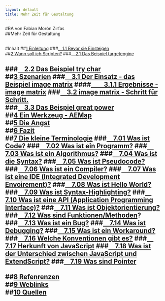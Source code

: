 ```yaml
---
layout: default
title: Mehr Zeit für Gestaltung
---
```

#BA von Fabian Morón Zirfas  
##Mehr Zeit für Gestaltung
<div name="top"></div>
<br>  
#Inhalt
##<a href="#01">1 Einleitung</a>
###<a href="#02">&emsp;1.1 Bevor sie Einsteigen</a>
<br>
##<a href="#03">2 Wann soll ich Scripten?</a>
###<a href="#04">&emsp;2.1 Das Beispiel targetengine</a> 

###<a href="#05">&emsp;2.2 Das Beispiel try char</a> 
<br>
##<a href="#07">3 Szenarien</a>
###<a href="#08">&emsp;3.1 Der Einsatz - das Beispiel image matrix</a>
####<a href="#33">&emsp;&emsp;3.1.1 Ergebnisse - image matrix</a>
###<a href="#09">&emsp;3.2 image matrix - Schritt für Schritt.</a>  
###<a href="#10">&emsp;3.3 Das Beispiel great power</a>
<br>
##<a href="#12">4 Ein Werkzeug - AEMap</a>
<br>
##<a href="#11">5 Die Angst</a>
<br>
##<a href="#06">6 Fazit </a>
<br>
##<a href="#13">7 Die kleine Terminologie</a>
###<a href="#14">&emsp;7.01 Was ist Code?</a>
###<a href="#15">&emsp;7.02 Was ist ein Programm?</a>
###<a href="#16">&emsp;7.03 Was ist ein Algorithmus?</a>
###<a href="#17">&emsp;7.04 Was ist die Syntax?</a>
###<a href="#18">&emsp;7.05 Was ist Pseudocode?</a>
###<a href="#19">&emsp;7.06 Was ist ein Compiler?</a>
###<a href="#20">&emsp;7.07 Was ist eine IDE (Integrated Development Envoirement)?</a>
###<a href="#21">&emsp;7.08 Was ist Hello World?</a> 
###<a href="#22">&emsp;7.09 Was ist Syntax-Highlighting?</a>
###<a href="#23">&emsp;7.10 Was ist eine API (Application Programming Interface)?</a>
###<a href="#24">&emsp;7.11 Was ist Objektorientierung?</a>
###<a href="#25">&emsp;7.12 Was sind Funktionen/Methoden</a>?
###<a href="#26">&emsp;7.13 Was ist ein Bug?</a>
###<a href="#27">&emsp;7.14 Was ist Debugging?</a>
###<a href="#28">&emsp;7.15 Was ist ein Workaround?</a>  
###<a href="#29">&emsp;7.16 Welche Konventionen gibt es?</a>
###<a href="#30">&emsp;7.17 Herkunft von JavaScript</a>
###<a href="#31">&emsp;7.18 Was ist der Unterschied zwischen JavaScript und ExtendScript?</a>
###<a href="#32">&emsp;7.19 Was sind Pointer</a>  
<br>
##<a href="#34">8 Refenrenzen</a>
<br>
##<a href="#35">9 Weblinks</a>
<br>
##<a href="#36">10 Quellen</a>
-------------